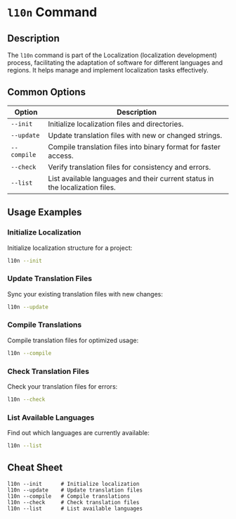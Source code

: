 # `l10n` Command

## Description

The `l10n` command is part of the Localization (localization development) process, facilitating the adaptation of software for different languages and regions. It helps manage and implement localization tasks effectively.

## Common Options

| Option   | Description                                                                 |
|----------|-----------------------------------------------------------------------------|
| `--init` | Initialize localization files and directories.                              |
| `--update` | Update translation files with new or changed strings.                     |
| `--compile` | Compile translation files into binary format for faster access.          |
| `--check` | Verify translation files for consistency and errors.                       |
| `--list` | List available languages and their current status in the localization files.|

## Usage Examples

### Initialize Localization

Initialize localization structure for a project:

```bash
l10n --init
```

### Update Translation Files

Sync your existing translation files with new changes:

```bash
l10n --update
```

### Compile Translations

Compile translation files for optimized usage:

```bash
l10n --compile
```

### Check Translation Files

Check your translation files for errors:

```bash
l10n --check
```

### List Available Languages

Find out which languages are currently available:

```bash
l10n --list
```

## Cheat Sheet

```plaintext
l10n --init      # Initialize localization
l10n --update    # Update translation files
l10n --compile   # Compile translations
l10n --check     # Check translation files
l10n --list      # List available languages
```
